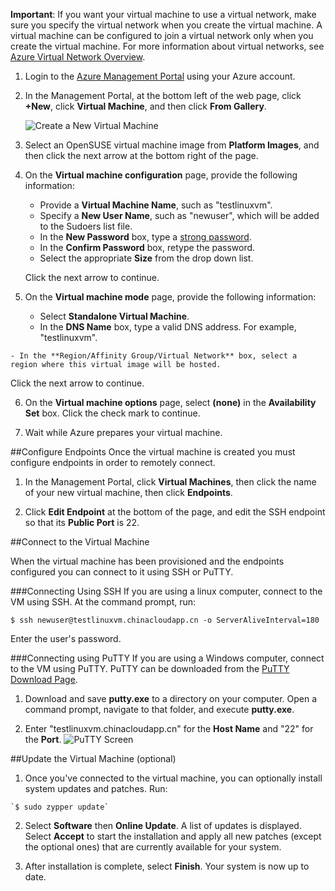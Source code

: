 <!-- deleted by customization
<properties writer="kathydav" editor="tysonn" manager="timlt" />

1. Sign in to the [Azure Management Portal](http://manage.windowsazure.cn). Check out the [Trial](/pricing/1rmb-trial/) offer if you don't have a subscription yet.

2. On the command bar at the bottom of the window, click **New**.

3. Under **Compute**, click **Virtual Machine**, and then click **From Gallery**.

	![Create a New Virtual Machine][Image1]

4. Under the **SUSE** group, select an OpenSUSE virtual machine image, and then click arrow to continue.

5. On the first **Virtual machine configuration** page:

	- Type a **Virtual Machine Name**, such as "testlinuxvm".
	- Verify the **Tier** and pick a **Size**. The tier determines the sizes you can choose from. The size affects the cost of using it, as well as configuration options such as how many data disks you can attach. For details, see [Sizes for virtual machines](/documentation/articles/virtual-machines-size-specs).
	- Type a **New User Name**, or accept the default, **azureuser**. This name is added to the Sudoers list file.
	- Decide which type of **Authentication** to use. For general password guidelines, see [Strong passwords](http://msdn.microsoft.com/zh-cn/library/ms161962.aspx).

6. On the next **Virtual machine configuration** page:

	- Use the default **Create a new cloud service**.
	- In the **DNS Name** box, type a valid DNS name to use as part of the address, such as "testlinuxvm".
-->
<!-- keep by customization: begin -->
<properties writer="kathydav" editor="tysonn" manager="jeffreyg" /> 

**Important**: If you want your virtual machine to use a virtual network, make sure you specify the virtual network when you create the virtual machine. A virtual machine can be configured to join a virtual network only when you create the virtual machine. For more information about virtual networks, see [Azure Virtual Network Overview](https://msdn.microsoft.com/zh-cn/library/azure/jj156007.aspx).


1. Login to the [Azure Management Portal][AzurePreviewPortal] using your Azure account.

2. In the Management Portal, at the bottom left of the web page, click **+New**, click **Virtual Machine**, and then click **From Gallery**.

	![Create a New Virtual Machine][Image1]

3. Select an OpenSUSE virtual machine image from **Platform Images**, and then click the next arrow at the bottom right of the page.


4. On the **Virtual machine configuration** page, provide the following information:

	- Provide a **Virtual Machine Name**, such as "testlinuxvm".
	- Specify a **New User Name**, such as "newuser", which will be added to the Sudoers list file.
	- In the **New Password** box, type a [strong password](http://msdn.microsoft.com/zh-cn/library/ms161962.aspx).
	- In the **Confirm Password** box, retype the password.
	- Select the appropriate **Size** from the drop down list.

	Click the next arrow to continue.

5. On the **Virtual machine mode** page, provide the following information:
	- Select **Standalone Virtual Machine**.
	- In the **DNS Name** box, type a valid DNS address.  For example, "testlinuxvm".
<!-- keep by customization: end -->
	- In the **Region/Affinity Group/Virtual Network** box, select a region where this virtual image will be hosted.
<!-- deleted by customization
	- Under **Endpoints**, keep the SSH endpoint. You can add others now, or add, change, or delete them after the virtual machine is created.

	>[AZURE.NOTE] If you want a virtual machine to use a virtual network, you **must** specify the virtual network when you create the virtual machine. You can't add a virtual machine to a virtual network after you create the virtual machine. For more information, see [Virtual Network Overview](/documentation/articles/virtual-networks-overview).

7.	On the last **Virtual machine configuration** page, keep the default settings and then click the check mark to finish.

The portal lists the new virtual machine under **Virtual Machines**. While the status is reported as **(Provisioning)**, the virtual machine is being set up. When the status is reported as **Running**, you can move on to the next step.
-->
<!-- keep by customization: begin -->

   Click the next arrow to continue.
	
6. On the **Virtual machine options** page, select **(none)** in the **Availability Set** box. Click the check mark to continue.
	
7. Wait while Azure prepares your virtual machine.

##Configure Endpoints
Once the virtual machine is created you must configure endpoints in order to remotely connect.

1. In the Management Portal, click **Virtual Machines**, then click the name of your new virtual machine, then click **Endpoints**.

2. Click **Edit Endpoint** at the bottom of the page, and edit the SSH endpoint so that its **Public Port** is 22.
<!-- keep by customization: end -->

##Connect to the Virtual Machine
<!-- deleted by customization

You'll use SSH or PuTTY to connect to the virtual machine, depending on the operating system on the computer you'll connect from:

- From a computer running Linux, use SSH. At the command prompt, type:

	`$ ssh newuser@testlinuxvm.chinacloudapp.cn -o ServerAliveInterval=180`

	Type the user's password.

- From a computer running Windows, use PuTTY. If you don't have it installed, download it from the [PuTTY Download Page][PuTTYDownload].

	Save **putty.exe** to a directory on your computer. Open a command prompt, navigate to that folder, and run **putty.exe**.

	Type the host name, such as "testlinuxvm.chinacloudapp.cn", and type "22" for the **Port**.

	![PuTTY Screen][Image6]  
-->
<!-- keep by customization: begin -->
When the virtual machine has been provisioned and the endpoints configured you can connect to it using SSH or PuTTY.

###Connecting Using SSH
If you are using a linux computer, connect to the VM using SSH.  At the command prompt, run:

	$ ssh newuser@testlinuxvm.chinacloudapp.cn -o ServerAliveInterval=180

Enter the user's password.

###Connecting using PuTTY
If you are using a Windows computer, connect to the VM using PuTTY. PuTTY can be downloaded from the [PuTTY Download Page][PuTTYDownLoad]. 

1. Download and save **putty.exe** to a directory on your computer. Open a command prompt, navigate to that folder, and execute **putty.exe**.

2. Enter "testlinuxvm.chinacloudapp.cn" for the **Host Name** and "22" for the **Port**.
![PuTTY Screen][Image6]  
<!-- keep by customization: end -->

##Update the Virtual Machine (optional)
<!-- deleted by customization

1. After you're connected to the virtual machine, you can optionally install system updates and patches. To run the update, type:
-->
<!-- keep by customization: begin -->
1. Once you've connected to the virtual machine, you can optionally install system updates and patches. Run:
<!-- keep by customization: end -->

	`$ sudo zypper update`

<!-- deleted by customization
2. Select **Software**, then **Online Update** to list available updates. Select **Accept** to start the installation and apply all new available patches (except the optional ones).

3. After installation is done, select **Finish**.  Your system is now up to date.
-->
<!-- keep by customization: begin -->
2. Select **Software** then **Online Update**.  A list of updates is displayed.  Select **Accept** to start the installation and apply all new patches (except the optional ones) that are currently available for your system. 

3. After installation is complete, select **Finish**.  Your system is now up to date.
<!-- keep by customization: end -->

[PuTTYDownload]: http://www.puttyssh.org/download.html
<!-- keep by customization: begin -->
[AzurePreviewPortal]: http://manage.windowsazure.cn
<!-- keep by customization: end -->

[Image1]: ./media/create-and-configure-opensuse-vm-in-portal/CreateVM.png

[Image6]: ./media/create-and-configure-opensuse-vm-in-portal/putty.png
